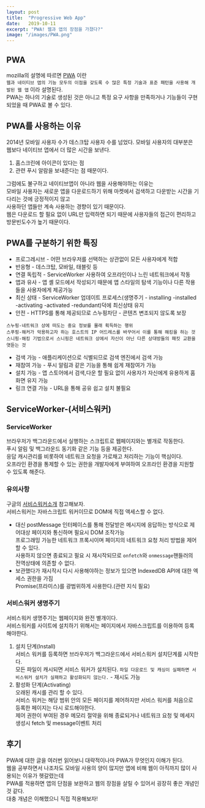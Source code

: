 ```yaml
---
layout: post
title:  "Progressive Web App"
date:   2019-10-11
excerpt: "PWA! 웹과 앱의 장점을 가졌다?"
image: "/images/PWA.png"
---
```



## PWA
mozilla의 설명에 따르면 [PWA](https://developer.mozilla.org/ko/docs/Web/Progressive_web_apps/%EC%86%8C%EA%B0%9C) 이란 <br>
`웹과 네이티브 앱의 기능 모두의 이점을 갖도록 수 많은 특정 기술과 표준 패턴을 사용해 개발된 웹 앱` 이라 설명된다.<br>
PWA는 하나의 기술로 생성된 것은 아니고 특정 요구 사항을 만족하거나 기능들이 구현되었을 때 PWA로 볼 수 있다.<br>

## PWA를 사용하는 이유
2014년 모바일 사용자 수가 데스크탑 사용자 수를 넘었다. 모바일 사용자의 대부분은 웹보다 네이티브 앱에서 더 많은 시간을 보낸다.<br>
1. 홈스크린에 아이콘이 있다는 점<br>
2. 관련 푸시 알람을 보내준다는 점 때문이다.<br>

그럼에도 불구하고 네이티브앱이 아니라 웹을 사용해야하는 이유는<br>
모바일 사용자는 새로운 앱을 다운로드하기 위해 마켓에서 검색하고 다운받는 시간을 기다리는 것에 긍정적이지 않고 <br>
사용하던 앱들만 계속 사용하는 경향이 있기 때문이다.<br>
웹은 다운로드 할 필요 없이 URL만 입력하면 되기 때문에 사용자들의 접근이 편리하고 방문빈도수가 높기 때문이다.<br>

## PWA를 구분하기 위한 특징

- 프로그레시브 - 어떤 브라우저를 선택하는 상관없이 모든 사용자에게 적합<br>
- 반응형 - 데스크탑, 모바일, 태블릿 등<br>
- 연결 독립적 - ServiceWorker 사용하여 오프라인이나 느린 네트워크에서 작동<br>
- 앱과 유사 - 앱 셸 모드에서 작성되기 때문에 앱 스타일의 탐색 기능이나 다른 작용들을 사용자에게 제공가능<br>
- 최신 상태 - ServiceWorker 업데이트 프로세스(생명주기 - installing -installed -activating -activated -redundant)덕에 최신상태 유지<br>
- 안전 - HTTPS를 통해 제공되므로 스누핑차단 - 콘텐츠 변조되지 않도록 보장<br>
```
스누핑-네트워크 상에 떠도는 중요 정보를 몰래 획득하는 행위
스푸핑-해커가 악용하고자 하는 호스트의 IP 어드레스를 바꾸어서 이를 통해 해킹을 하는 것
스니핑-해킹 기법으로서 스니핑은 네트워크 상에서 자신이 아닌 다른 상대방들의 패킷 교환을 엿듣는 것
```
- 검색 가능 - 애플리케이션으로 식별되므로 검색 엔진에서 검색 가능<br>
- 재참여 가능 - 푸시 알림과 같은 기능을 통해 쉽게 재참여가 가능<br>
- 설치 가능 - 앱 스토어에서 검색,다운 할 필요 없이 사용자가 자신에게 유용하게 홈화면 유지 가능<br>
- 링크 연결 가능 - URL을 통해 공유 쉽고 설치 불필요<br>

## ServiceWorker-(서비스워커)
### ServiceWorker
브라우저가 백그라운드에서 실행하는 스크립트로 웹페이지와는 별개로 작동한다.<br>
푸시 알림 및 백그라운드 동기화 같은 기능 등을 제공한다.<br>
응답 캐시관리를 비롯하여 네트워크 요청을 가로채고 처리하는 기능이 핵심이다. <br>
오프라인 환경을 통제할 수 있는 권한을 개발자에게 부여하여 오프라인 환경을 지원할 수 있도록 해준다.<br>

### 유의사항

구글의 [서비스워커소개](https://developers.google.com/web/fundamentals/primers/service-workers?source=post_page-----2dab5d60f611----------------------&hl=ko) 참고해보자.<br>
서비스워커는 자바스크립트 워커이므로 DOM에 직접 액세스할 수 없다.<br>
- 대신 postMessage 인터페이스를 통해 전달받은 메시지에 응답하는 방식으로 제어대상 페이지와 통신하며 필요시 DOM 조작가능<br>
프로그래밍 가능한 네트워크 프록시이며 페이지의 네트워크 요청 처리 방법을 제어할 수 있다.<br>
사용하지 않으면 종료되고 필요 시 재시작되므로 `onfetch`와 `onmessage`핸들러의 전역상태에 의존할 수 없다.<br>
- 보관했다가 재시작시 다시 사용해야하는 정보가 있으면 IndexedDB API에 대한 엑세스 권한을 가짐<br>
Promise(프라미스)를 광범위하게 사용한다.(관련 지식 필요)<br>

### 서비스워커 생명주기
서비스워커 생명주기는 웹페이지와 완전 별개이다.<br>
서비스워커를 사이트에 설치하기 위해서는 페이지에서 자바스크립트를 이용하여 등록해야한다.<br>
1. 설치 단계(Install)<br>
서비스 워커를 등록하면 브라우저가 백그라운드에서 서비스워커 설치단계를 시작한다.<br>
모든 파일이 캐시되면 서비스 워커가 설치된다.
`파일 다운로드 및 캐싱이 실패하면 서비스워커 설치가 실패하고 활성화되지 않는다.` - 재시도 가능<br>
2. 활성화 단계(Activating)<br>
오래된 캐시를 관리 할 수 있다.<br>
서비스 워커는 해당 범위 안의 모든 페이지를 제어하지만 서비스 워커를 처음으로 등록한 페이지는 다시 로드해야한다.<br>
제어 권한이 부여된 경우 메모리 절약을 위해 종료되거나 네트워크 요청 및 메세지 생성시 fetch 및 message이벤트 처리<br>

## 후기
PWA에 대한 글을 여러번 읽어보니 대략적이나마 PWA가 무엇인지 이해가 된다.<br>
웹을 공부하면서 나조차도 모바일 사용의 양이 많지만 앱에 비해 웹이 아직까지 많이 사용되는 이유가 헷갈렸는데<br>
PWA를 적용하면 앱의 단점을 보완하고 웹의 장점을 살릴 수 있어서 굉장히 좋은 개념인 것 같다.<br>
대충 개념은 이해했으니 직접 적용해보자!<br>
